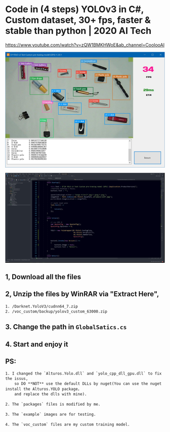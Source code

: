 ﻿# Code in (4 steps) YOLOv3 in C#, Custom dataset, 30+ fps, faster & stable than python | 2020 AI Tech

https://www.youtube.com/watch?v=zQW1BMKHWoE&ab_channel=CoolooAI


<p>
<img alt="" src="https://raw.githubusercontent.com/12343954/Darknet.YoloV3/main/Doc/run.jpg?token=AANYNY2KA7HYHUSZ3ZCXMC3AOK6OU" width="800" />
</p>
<p>
<img alt="" src="https://raw.githubusercontent.com/12343954/Darknet.YoloV3/main/Doc/vs1.jpg?token=AANYNY3FI2GRZEEQVOCRU2LAOK6LA" width="1024" />
</p>



## 1, Download all the files

## 2, Unzip the files by WinRAR via "Extract Here",

    1. /Darknet.YoloV3/cudnn64_7.zip
    2. /voc_custom/backup/yolov3_custom_63000.zip

## 3. Change the path in `GlobalSatics.cs`
## 4. Start and enjoy it


## PS: 

    1. I changed the `Alturos.Yolo.dll` and `yolo_cpp_dll_gpu.dll` to fix the issus, 
        so DO **NOT** use the default DLLs by nuget(You can use the nuget install the Alturos.YOLO package，
        and replace the dlls with mine).

    2. The `packages` files is modified by me.

    3. The `example` images are for testing.

    4. The `voc_custom` files are my custom training model.
